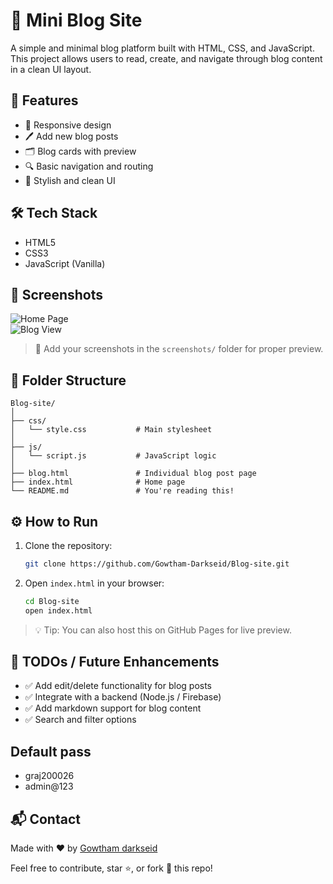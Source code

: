 # 📝 Mini Blog Site

A simple and minimal blog platform built with HTML, CSS, and JavaScript. This project allows users to read, create, and navigate through blog content in a clean UI layout.

## 🚀 Features

- 📄 Responsive design  
- 🖊️ Add new blog posts  
- 🗂️ Blog cards with preview  
- 🔍 Basic navigation and routing  
- 🎨 Stylish and clean UI  

## 🛠️ Tech Stack

- HTML5  
- CSS3  
- JavaScript (Vanilla)

## 📸 Screenshots

![Home Page](screenshots/home.png)  
![Blog View](screenshots/blog.png)

> 📁 Add your screenshots in the `screenshots/` folder for proper preview.

## 📂 Folder Structure

```
Blog-site/
│
├── css/
│   └── style.css           # Main stylesheet
│
├── js/
│   └── script.js           # JavaScript logic
│
├── blog.html               # Individual blog post page
├── index.html              # Home page
└── README.md               # You're reading this!
```

## ⚙️ How to Run

1. Clone the repository:
   ```bash
   git clone https://github.com/Gowtham-Darkseid/Blog-site.git
   ```
2. Open `index.html` in your browser:
   ```bash
   cd Blog-site
   open index.html
   ```

> 💡 Tip: You can also host this on GitHub Pages for live preview.

## 📌 TODOs / Future Enhancements

- ✅ Add edit/delete functionality for blog posts  
- ✅ Integrate with a backend (Node.js / Firebase)  
- ✅ Add markdown support for blog content  
- ✅ Search and filter options

## Default pass

- graj200026
- admin@123  

## 📬 Contact

Made with ❤️ by [Gowtham darkseid](https://github.com/Gowtham-Darkseid)

Feel free to contribute, star ⭐, or fork 🍴 this repo!
